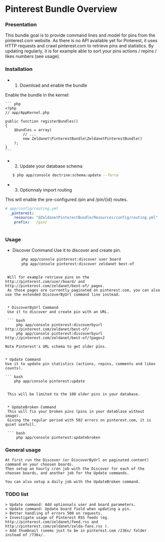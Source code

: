 ﻿Pinterest Bundle Overview
=======================

### Presentation

  This bundle goal is to provide command lines and model for pins from the pinterest.com website.
  As there is no API available yet for Pinterest, it uses HTTP requests and crawl pinterest.com to retrieve pins and statistics.
  By updating regularly, it is for example able to sort your pins actions / repins / likes numbers (see usage).
  
### Installation

  * 1. Download and enable the bundle
  
  Enable the bundle in the kernel:

	``` php
	<?php
	// app/AppKernel.php

	public function registerBundles()
	{
		$bundles = array(
			// ...
			new Zeldanet\PinterestBundle\ZeldanetPinterestBundle() 
		);
	}
	```

  * 2. Update your database schema
  
	``` bash
	$ php app/console doctrine:schema:update --force
	```
  
  * 3. Optionnaly import routing
  
  This will enable the pre-configured /pin and /pin/{id} routes.
  
  ``` yaml
  # app/config/routing.yml
    _pinterest:
      resource: "@ZeldanetPinterestBundle/Resources/config/routing.yml"
      prefix:   /pin/
	
  ```
  

### Usage

  * Discover Command
    Use it to discover and create pin.
	
	``` bash
        php app/console pinterest:discover user board
		php app/console pinterest:discover zeldanet best-of
   ```
	
	Will for example retrieve pins on the http://pinterest.com/user/board/ and http://pinterest.com/zeldanet/best-of/ pages.
	As those pages are currently paginated on pinterest.com, you can also use the extended DiscoverByUrl command line instead.
	
	
	* DiscoverByUrl Command
    Use it to discover and create pin with an URL.
	
	``` bash
        php app/console pinterest:discoverbyurl http://pinterest.com/zeldanet/best-of/
		php app/console pinterest:discoverbyurl http://pinterest.com/zeldanet/best-of/?page=2
   ```
    
	Note Pinterest's URL schema to get older pins.
	
	
	* Update Command
    Use it to update pin statistics (actions, repins, comments and likes counts).
	
	``` bash
        php app/console pinterest:update
   ```
    
	This will be limited to the 100 older pins in your database.
	
	
	* UpdateBroken Command
    This will fix your broken pins (pins in your datablase without image).
	Giving the regular period with 502 errors on pinterest.com, it is quiet usefull.
	
	``` bash
        php app/console pinterest:updatebroken
   ```
    
### General usage
	
	At first run the Discover (or DiscoverByUrl on paginated content) command on your choosen boards.
	Then setup an hourly cron job with the Discover for each of the choosen boards, and another job for the Update commands.
	
	You can also setup a daily job with the UpdateBroken command.
	

### TODO list

	> Update command: Add optionnals user and board parameters.
	> Update command: Update board field when updating a pin.
	> Better handling of errors 500 on requests.
	> Investigate usage of Pinterest RSS feeds (eg. http://pinterest.com/zeldanet/feed.rss and http://pinterest.com/zeldanet/zelda-fans.rss ).
	> Add thumbnail (seems just to be in pinterest.com /236x/ folder instead of /736x/.

